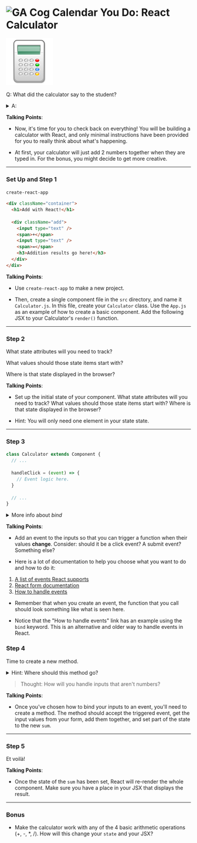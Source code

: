 # ![GA Cog Calendar](https://ga-dash.s3.amazonaws.com/production/assets/logo-9f88ae6c9c3871690e33280fcf557f33.png) You Do: React Calculator

![Calculator Icon](images/calculator.png)

Q: What did the calculator say to the student?

<details>
    <summary>A:</summary>
    You can count on me. 
  </details>
</details>



<aside class="notes">

**Talking Points**:

- Now, it's time for you to check back on everything! You will be building a
calculator with React, and only minimal instructions have been provided for you to really think about what's happening.

- At first, your calculator will just add 2 numbers together when they are typed in. For the bonus, you might decide to get more creative.

</aside>

---


### Set Up and Step 1

`create-react-app`

<aside class="notes">

```html
<div className="container">
  <h1>Add with React!</h1>

  <div className="add">
    <input type="text" />
    <span>+</span>
    <input type="text" />
    <span>=</span>
    <h3>Addition results go here!</h3>
  </div>
</div>
```

<aside class="notes">

**Talking Points**:

- Use `create-react-app` to make a new project.

- Then, create a single component file in the `src` directory, and name it `Calculator.js`. In this file, create your `Calculator` class. Use the `App.js` as an example of how to create a basic component. Add the following JSX to your Calculator's `render()` function.

</aside>

---

### Step 2

What state attributes will you need to track? 

What values should those state items start with? 

Where is that state displayed in the browser?

<aside class="notes">

**Talking Points**:

- Set up the initial state of your component. What state attributes will you
need to track? What values should those state items start with? Where is that
state displayed in the browser?

- Hint: You will only need one element in your state state.

</aside>

---

### Step 3

```js
class Calculator extends Component {
  // ...

  handleClick = (event) => {
    // Event logic here.
  }

  // ...
}
```

<details>

  <summary>More info about <em>bind</em></summary>

  You must explicitly `bind` functions with `this` in order for `this` to remain the same inside that function. If you're having trouble calling functions off `this` like `this.setState`, take time to consider why this is necessary and see if that leads you to, using the documentation, see how to do it.

```js
// This binding is necessary to make `this` work in the callback
this.handleClick = this.handleClick.bind(this);
```

Revisit the To-Do List project to see how we previously reacted to changing
input text.

  <details>
    <summary>Hint: Where should the event binding go?</summary>
    In the same component as it's being used - in fact, right on the input.
  </details>
</details>


<aside class="notes">

**Talking Points**:

- Add an event to the inputs so that you can trigger a function when their values
**change**. Consider: should it be a click event? A submit event? Something else?

- Here is a lot of documentation to help you choose what you want to do and how to do it:

1. [A list of events React supports](https://facebook.github.io/react/docs/events.html#supported-events)
2. [React form documentation](https://facebook.github.io/react/docs/forms.html)
3. [How to handle events](https://facebook.github.io/react/docs/handling-events.html)

- Remember that when you create an event, the function that you call should look something like what is seen here.

- Notice that the "How to handle events" link has an example using the `bind` keyword. This is an alternative and older way to handle events in React.

</aside>

### Step 4

Time to create a new method.

<details>

<summary>Hint: Where should this method go?</summary>
In the same component as it's being used - between the constructor and the render.
</details>

> Thought: How will you handle inputs that aren't numbers?

<aside class="notes">

**Talking Points**:

- Once you've chosen how to bind your inputs to an event, you'll need to create a
method. The method should accept the triggered event, get the input values from
your form, add them together, and set part of the state to the new `sum`.

</aside>

---

### Step 5

Et voilà!

<aside class="notes">

**Talking Points**:

- Once the state of the `sum` has been set, React will re-render the whole
component. Make sure you have a place in your JSX that displays the result.

---

### Bonus

- Make the calculator work with any of the 4 basic arithmetic operations
  (+, -, \*, /). How will this change your `state` and your JSX?
